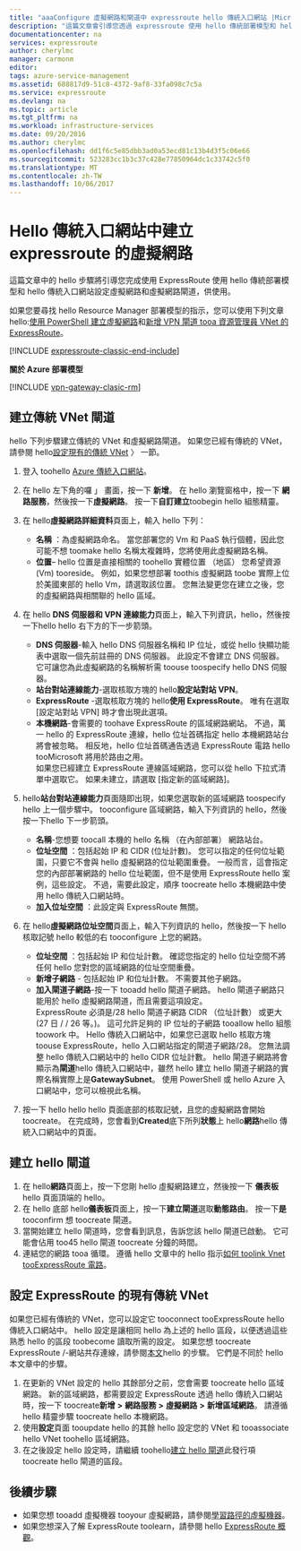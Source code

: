 ```yaml
---
title: "aaaConfigure 虛擬網路和閘道中 expressroute hello 傳統入口網站 |Microsoft 文件"
description: "這篇文章會引導您透過 expressroute 使用 hello 傳統部署模型和 hello 傳統入口網站設定虛擬網路。"
documentationcenter: na
services: expressroute
author: cherylmc
manager: carmonm
editor: 
tags: azure-service-management
ms.assetid: 688817d9-51c8-4372-9af8-33fa098c7c5a
ms.service: expressroute
ms.devlang: na
ms.topic: article
ms.tgt_pltfrm: na
ms.workload: infrastructure-services
ms.date: 09/20/2016
ms.author: cherylmc
ms.openlocfilehash: dd1f6c5e85dbb3ad0a53ecd81c13b4d3f5c06e66
ms.sourcegitcommit: 523283cc1b3c37c428e77850964dc1c33742c5f0
ms.translationtype: MT
ms.contentlocale: zh-TW
ms.lasthandoff: 10/06/2017
---
```

# <a name="create-a-virtual-network-for-expressroute-in-hello-classic-portal"></a>Hello 傳統入口網站中建立 expressroute 的虛擬網路
這篇文章中的 hello 步驟將引導您完成使用 ExpressRoute 使用 hello 傳統部署模型和 hello 傳統入口網站設定虛擬網路和虛擬網路閘道，供使用。

如果您要尋找 hello Resource Manager 部署模型的指示，您可以使用下列文章 hello:[使用 PowerShell 建立虛擬網路](../virtual-network/virtual-networks-create-vnet-arm-ps.md)和[新增 VPN 閘道 tooa 資源管理員 VNet 的ExpressRoute](expressroute-howto-add-gateway-resource-manager.md)。

[!INCLUDE [expressroute-classic-end-include](../../includes/expressroute-classic-end-include.md)]

**關於 Azure 部署模型**

[!INCLUDE [vpn-gateway-clasic-rm](../../includes/vpn-gateway-classic-rm-include.md)]

## <a name="create-a-classic-vnet-and-gateway"></a>建立傳統 VNet 閘道
hello 下列步驟建立傳統的 VNet 和虛擬網路閘道。 如果您已經有傳統的 VNet，請參閱 hello[設定現有的傳統 VNet](#config) 〉 一節。

1. 登入 toohello [Azure 傳統入口網站](http://manage.windowsazure.com)。
2. 在 hello 左下角的囉 」 畫面，按一下 **新增**。 在 hello 瀏覽窗格中，按一下 **網路服務**，然後按一下**虛擬網路**。 按一下**自訂建立**toobegin hello 組態精靈。
3. 在 hello**虛擬網路詳細資料**頁面上，輸入 hello 下列：
   
   * **名稱** ：為虛擬網路命名。 當您部署您的 Vm 和 PaaS 執行個體，因此您可能不想 toomake hello 名稱太複雜時，您將使用此虛擬網路名稱。
   * **位置**– hello 位置是直接相關的 toohello 實體位置 （地區） 您希望資源 (Vm) tooreside。 例如，如果您想部署 toothis 虛擬網路 toobe 實際上位於美國東部的 hello Vm，請選取該位置。 您無法變更您在建立之後，您的虛擬網路與相關聯的 hello 區域。
4. 在 hello **DNS 伺服器和 VPN 連線能力**頁面上，輸入下列資訊，hello，然後按一下hello hello 右下方的下一步箭頭。 
   
   * **DNS 伺服器**-輸入 hello DNS 伺服器名稱和 IP 位址，或從 hello 快顯功能表中選取一個先前註冊的 DNS 伺服器。 此設定不會建立 DNS 伺服器。 它可讓您為此虛擬網路的名稱解析需 toouse toospecify hello DNS 伺服器。
   * **站台對站連線能力**-選取核取方塊的 hello**設定站對站 VPN**。
   * **ExpressRoute** -選取核取方塊的 hello**使用 ExpressRoute**。 唯有在選取 [設定站對站 VPN] 時才會出現此選項。
   * **本機網路**-會需要的 toohave ExpressRoute 的區域網路網站。 不過，萬一 hello 的 ExpressRoute 連線，hello 位址首碼指定 hello 本機網路站台將會被忽略。 相反地，hello 位址首碼通告透過 ExpressRoute 電路 hello tooMicrosoft 將用於路由之用。<BR>如果您已經建立 ExpressRoute 連線區域網路，您可以從 hello 下拉式清單中選取它。 如果未建立，請選取 [指定新的區域網路]。
5. hello**站台對站連線能力**頁面隨即出現，如果您選取新的區域網路 toospecify hello 上一個步驟中。 tooconfigure 區域網路，輸入下列資訊的 hello，然後按一下hello 下一步箭頭。 
   
   * **名稱**-您想要 toocall 本機的 hello 名稱 （在內部部署） 網路站台。
   * **位址空間** ：包括起始 IP 和 CIDR (位址計數)。 您可以指定的任何位址範圍，只要它不會與 hello 虛擬網路的位址範圍重疊。 一般而言，這會指定您的內部部署網路的 hello 位址範圍，但不是使用 ExpressRoute hello 案例，這些設定。 不過，需要此設定，順序 toocreate hello 本機網路中使用 hello 傳統入口網站時。
   * **加入位址空間** ：此設定與 ExpressRoute 無關。
6. 在 hello**虛擬網路位址空間**頁面上，輸入下列資訊的 hello，然後按一下 hello 核取記號 hello 較低的右 tooconfigure 上您的網路。 
   
   * **位址空間** ：包括起始 IP 和位址計數。 確認您指定的 hello 位址空間不將任何 hello 您對您的區域網路的位址空間重疊。
   * **新增子網路** - 包括起始 IP 和位址計數。 不需要其他子網路。
   * **加入閘道子網路**-按一下 tooadd hello 閘道子網路。 hello 閘道子網路只能用於 hello 虛擬網路閘道，而且需要這項設定。<BR>ExpressRoute 必須是/28 hello 閘道子網路 CIDR （位址計數） 或更大 (27 日 / / 26 等。)。 這可允許足夠的 IP 位址的子網路 tooallow hello 組態 toowork 中。 Hello 傳統入口網站中，如果您已選取 hello 核取方塊 toouse ExpressRoute，hello 入口網站指定的閘道子網路/28。  您無法調整 hello 傳統入口網站中的 hello CIDR 位址計數。 hello 閘道子網路將會顯示為**閘道**hello 傳統入口網站中，雖然 hello 建立 hello 閘道子網路的實際名稱實際上是**GatewaySubnet**。 使用 PowerShell 或 hello Azure 入口網站中，您可以檢視此名稱。
7. 按一下 hello hello hello 頁面底部的核取記號，且您的虛擬網路會開始 toocreate。 在完成時，您會看到**Created**底下所列**狀態**上 hello**網路**hello 傳統入口網站中的頁面。

## <a name="gw"></a>建立 hello 閘道
1. 在 hello**網路**頁面上，按一下您剛 hello 虛擬網路建立，然後按一下 **儀表板**hello 頁面頂端的 hello。
2. 在 hello 底部 hello**儀表板**頁面上，按一下**建立閘道**選取**動態路由**。 按一下**是**tooconfirm 想 toocreate 閘道。
3. 當開始建立 hello 閘道時，您會看到訊息，告訴您該 hello 閘道已啟動。 它可能會佔用 too45 hello 閘道 toocreate 分鐘的時間。
4. 連結您的網路 tooa 循環。 遵循 hello 文章中的 hello 指示[如何 toolink Vnet tooExpressRoute 電路](expressroute-howto-linkvnet-classic.md)。

## <a name="config"></a>設定 ExpressRoute 的現有傳統 VNet
如果您已經有傳統的 VNet，您可以設定它 tooconnect tooExpressRoute hello 傳統入口網站中。 hello 設定是讓相同 hello 為上述的 hello 區段，以便透過這些熟悉 hello 的區段 toobecome 讀取所需的設定。 如果您想 toocreate ExpressRoute /-網站共存連線，請參閱[本文](expressroute-howto-coexist-classic.md)hello 的步驟。 它們是不同於 hello 本文章中的步驟。

1. 在更新的 VNet 設定的 hello 其餘部分之前，您會需要 toocreate hello 區域網路。 新的區域網路，都需要設定 ExpressRoute 透過 hello 傳統入口網站時，按一下 toocreate**新增**  **>**  **網路服務** **>**  **虛擬網路**  **>**  **新增區域網路**。 請遵循 hello 精靈步驟 toocreate hello 本機網路。
2. 使用**設定**頁面 tooupdate hello 的其餘 hello 設定您的 VNet 和 tooassociate hello VNet toohello 區域網路。
3. 在之後設定 hello 設定時，請繼續 toohello[建立 hello 閘道](#gw)此發行項 toocreate hello 閘道的區段。

## <a name="next-steps"></a>後續步驟
* 如果您想 tooadd 虛擬機器 tooyour 虛擬網路，請參閱[學習路徑的虛擬機器](https://azure.microsoft.com/documentation/learning-paths/virtual-machines/)。
* 如果您想深入了解 ExpressRoute toolearn，請參閱 hello [ExpressRoute 概觀](expressroute-introduction.md)。

